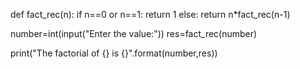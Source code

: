 

def fact_rec(n):
  if n==0 or n==1:
    return 1
  else:
    return n*fact_rec(n-1)

number=int(input("Enter the value:"))
res=fact_rec(number)

print("The factorial of {} is {}".format(number,res))

